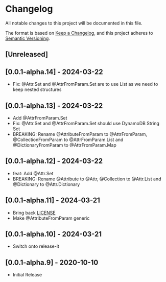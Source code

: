 # Changelog

All notable changes to this project will be documented in this file.

The format is based on [Keep a Changelog](https://keepachangelog.com/en/1.0.0/),
and this project adheres to [Semantic Versioning](https://semver.org/spec/v2.0.0.html).

## [Unreleased]

## [0.0.1-alpha.14] - 2024-03-22

- Fix: @Attr.Set and @AttrFromParam.Set are to use List as we need to keep nested structures

## [0.0.1-alpha.13] - 2024-03-22

- Add @AttrFromParam.Set
- Fix: @Attr.Set and @AttrFromParam.Set should use DynamoDB String Set
- BREAKING: Rename @AttributeFromParam to @AttrFromParam, @CollectionFromParam to @AttrFromParam.List and @DictionaryFromParam to @AttrFromParam.Map

## [0.0.1-alpha.12] - 2024-03-22

- feat: Add @Attr.Set
- BREAKING: Rename @Attribute to @Attr, @Collection to @Attr.List and @Dictionary to @Attr.Dictionary

## [0.0.1-alpha.11] - 2024-03-21

- Bring back [LICENSE](./LICENSE)
- Make @AttributeFromParam generic

## [0.0.1-alpha.10] - 2024-03-21

- Switch onto release-it

## [0.0.1-alpha.9] - 2020-10-10

- Initial Release
